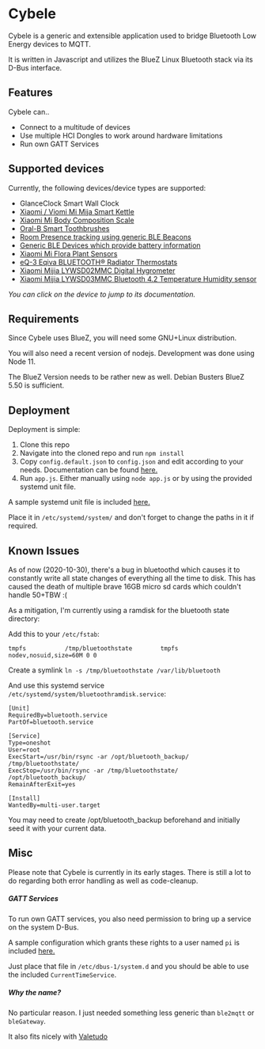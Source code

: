 # Cybele

Cybele is a generic and extensible application used to bridge Bluetooth Low Energy devices to MQTT.

It is written in Javascript and utilizes the BlueZ Linux Bluetooth stack via its D-Bus interface.

## Features
Cybele can..
* Connect to a multitude of devices
* Use multiple HCI Dongles to work around hardware limitations
* Run own GATT Services

## Supported devices
Currently, the following devices/device types are supported:

* GlanceClock Smart Wall Clock
* [Xiaomi / Viomi Mi Mija Smart Kettle](docs/devices/MiSmartKettle.md)
* [Xiaomi Mi Body Composition Scale](docs/devices/MiBodyCompositionScale.md)
* [Oral-B Smart Toothbrushes](docs/devices/OralBToothbrush.md)
* [Room Presence tracking using generic BLE Beacons](docs/devices/RoomPresenceBeacon.md)
* [Generic BLE Devices which provide battery information](docs/devices/BatteryPoweredDevice.md)
* [Xiaomi Mi Flora Plant Sensors](docs/devices/MiFlora.md)
* [eQ-3 Eqiva BLUETOOTH® Radiator Thermostats](docs/devices/EqivaThermostat.md)
* [Xiaomi Mijia LYWSD02MMC Digital Hygrometer](docs/devices/MiLYWSD02MMC.md)
* [Xiaomi Mijia LYWSD03MMC Bluetooth 4.2 Temperature Humidity sensor](docs/devices/MiLYWSD03MMC.md)

_You can click on the device to jump to its documentation._

## Requirements
Since Cybele uses BlueZ, you will need some GNU+Linux distribution.

You will also need a recent version of nodejs. Development was done using Node 11.

The BlueZ Version needs to be rather new as well. Debian Busters BlueZ 5.50 is sufficient.

## Deployment
Deployment is simple:
1. Clone this repo
2. Navigate into the cloned repo and run `npm install`
3. Copy `config.default.json` to `config.json` and edit according to your needs. Documentation can be found [here.](docs/index.md)
4. Run `app.js`. Either manually using `node app.js` or by using the provided systemd unit file.

A sample systemd unit file is included [here.](deployment/systemd/cybele.service)

Place it in `/etc/systemd/system/` and don't forget to change the paths in it if required.

## Known Issues
As of now (2020-10-30), there's a bug in bluetoothd which causes it to constantly write all state changes of everything all the time to disk.
This has caused the death of multiple brave 16GB micro sd cards which couldn't handle 50+TBW :(

As a mitigation, I'm currently using a ramdisk for the bluetooth state directory:

Add this to your `/etc/fstab`:

```
tmpfs           /tmp/bluetoothstate        tmpfs   nodev,nosuid,size=60M 0 0
```

Create a symlink `ln -s /tmp/bluetoothstate /var/lib/bluetooth`

And use this systemd service `/etc/systemd/system/bluetoothramdisk.service`:

```
[Unit]
RequiredBy=bluetooth.service
PartOf=bluetooth.service

[Service]
Type=oneshot
User=root
ExecStart=/usr/bin/rsync -ar /opt/bluetooth_backup/ /tmp/bluetoothstate/
ExecStop=/usr/bin/rsync -ar /tmp/bluetoothstate/ /opt/bluetooth_backup/
RemainAfterExit=yes

[Install]
WantedBy=multi-user.target
```

You may need to create /opt/bluetooth_backup beforehand and initially seed it with your current data.


## Misc
Please note that Cybele is currently in its early stages.
There is still a lot to do regarding both error handling as well as code-cleanup.

##### GATT Services
To run own GATT services, you also need permission to bring up a service on the system D-Bus.

A sample configuration which grants these rights to a user named `pi` is included [here.](deployment/dbus/cybele.conf)

Just place that file in `/etc/dbus-1/system.d` and you should be able to use the included `CurrentTimeService`.

##### Why the name?
No particular reason. I just needed something less generic than `ble2mqtt` or `bleGateway`.

It also fits nicely with [Valetudo](https://github.com/Hypfer/Valetudo)
